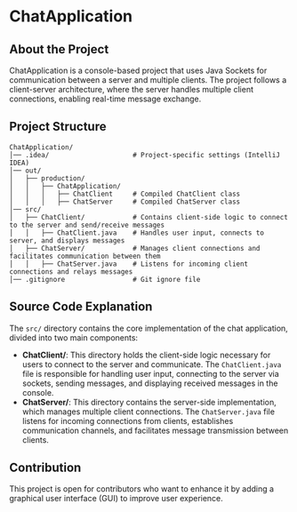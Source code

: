 # ChatApplication

## About the Project

ChatApplication is a console-based project that uses Java Sockets for communication between a server and multiple clients. The project follows a client-server architecture, where the server handles multiple client connections, enabling real-time message exchange.

## Project Structure

```
ChatApplication/
│── .idea/                     # Project-specific settings (IntelliJ IDEA)
│── out/
│   ├── production/
│   │   ├── ChatApplication/
│   │   │   ├── ChatClient     # Compiled ChatClient class
│   │   │   ├── ChatServer     # Compiled ChatServer class
│── src/
│   ├── ChatClient/            # Contains client-side logic to connect to the server and send/receive messages
│   │   ├── ChatClient.java    # Handles user input, connects to server, and displays messages
│   ├── ChatServer/            # Manages client connections and facilitates communication between them
│   │   ├── ChatServer.java    # Listens for incoming client connections and relays messages
│── .gitignore                 # Git ignore file

```

## Source Code Explanation

The `src/` directory contains the core implementation of the chat application, divided into two main components:

- **ChatClient/**: This directory holds the client-side logic necessary for users to connect to the server and communicate. The `ChatClient.java` file is responsible for handling user input, connecting to the server via sockets, sending messages, and displaying received messages in the console.
- **ChatServer/**: This directory contains the server-side implementation, which manages multiple client connections. The `ChatServer.java` file listens for incoming connections from clients, establishes communication channels, and facilitates message transmission between clients.

## Contribution

This project is open for contributors who want to enhance it by adding a graphical user interface (GUI) to improve user experience.

